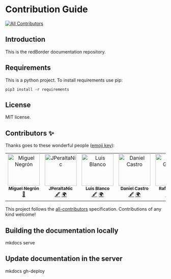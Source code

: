 # Contribution Guide
<!-- ALL-CONTRIBUTORS-BADGE:START - Do not remove or modify this section -->
[![All Contributors](https://img.shields.io/badge/all_contributors-6-orange.svg?style=flat-square)](#contributors-)
<!-- ALL-CONTRIBUTORS-BADGE:END -->

## Introduction

This is the redBorder documentation repository.

## Requirements

This is a python project. To install requirements use pip:

`pip3 install -r requirements`

## License

MIT license.

## Contributors ✨

Thanks goes to these wonderful people ([emoji key](https://allcontributors.org/docs/en/emoji-key)):

<!-- ALL-CONTRIBUTORS-LIST:START - Do not remove or modify this section -->
<!-- prettier-ignore-start -->
<!-- markdownlint-disable -->
<table>
  <tbody>
    <tr>
      <td align="center" valign="top" width="14.28%"><a href="https://github.com/manegron"><img src="https://avatars.githubusercontent.com/u/45871721?v=4?s=100" width="100px;" alt="Miguel Negrón"/><br /><sub><b>Miguel Negrón</b></sub></a><br /><a href="#maintenance-manegron" title="Maintenance">🚧</a></td>
      <td align="center" valign="top" width="14.28%"><a href="https://github.com/JPeraltaNic"><img src="https://avatars.githubusercontent.com/u/127955272?v=4?s=100" width="100px;" alt="JPeraltaNic"/><br /><sub><b>JPeraltaNic</b></sub></a><br /><a href="#content-JPeraltaNic" title="Content">🖋</a> <a href="#translation-JPeraltaNic" title="Translation">🌍</a></td>
      <td align="center" valign="top" width="14.28%"><a href="https://github.com/ljblancoredborder"><img src="https://avatars.githubusercontent.com/u/108473576?v=4?s=100" width="100px;" alt="Luis Blanco"/><br /><sub><b>Luis Blanco</b></sub></a><br /><a href="#content-ljblancoredborder" title="Content">🖋</a> <a href="#translation-ljblancoredborder" title="Translation">🌍</a></td>
      <td align="center" valign="top" width="14.28%"><a href="https://github.com/dcastro-redBorder"><img src="https://avatars.githubusercontent.com/u/163022833?v=4?s=100" width="100px;" alt="Daniel Castro"/><br /><sub><b>Daniel Castro</b></sub></a><br /><a href="#content-dcastro-redBorder" title="Content">🖋</a> <a href="#translation-dcastro-redBorder" title="Translation">🌍</a></td>
      <td align="center" valign="top" width="14.28%"><a href="https://rafagomezguillen.github.io/portfolio/"><img src="https://avatars.githubusercontent.com/u/171669035?v=4?s=100" width="100px;" alt="Rafa Gómez"/><br /><sub><b>Rafa Gómez</b></sub></a><br /><a href="#content-rgomezborder" title="Content">🖋</a> <a href="#translation-rgomezborder" title="Translation">🌍</a></td>
      <td align="center" valign="top" width="14.28%"><a href="https://github.com/pperezredborder"><img src="https://avatars.githubusercontent.com/u/172259536?v=4?s=100" width="100px;" alt="Pablo Pérez"/><br /><sub><b>Pablo Pérez</b></sub></a><br /><a href="#content-pperezredborder" title="Content">🖋</a> <a href="#translation-pperezredborder" title="Translation">🌍</a></td>
    </tr>
  </tbody>
</table>

<!-- markdownlint-restore -->
<!-- prettier-ignore-end -->

<!-- ALL-CONTRIBUTORS-LIST:END -->

This project follows the [all-contributors](https://github.com/all-contributors/all-contributors) specification. Contributions of any kind welcome!

## Building the documentation locally

mkdocs serve

## Update documentation in the server

mkdocs gh-deploy
